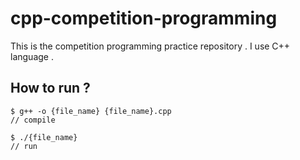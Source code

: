 # cpp-competition-programming
This is the competition programming practice repository . I use C++ language .

## How to run ?

```
$ g++ -o {file_name} {file_name}.cpp
// compile

$ ./{file_name}
// run
```
